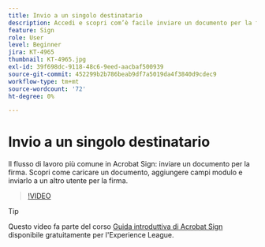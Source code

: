 ```yaml
---
title: Invio a un singolo destinatario
description: Accedi e scopri com’è facile inviare un documento per la firma
feature: Sign
role: User
level: Beginner
jira: KT-4965
thumbnail: KT-4965.jpg
exl-id: 39f698dc-9118-48c6-9eed-aacbaf500939
source-git-commit: 452299b2b786beab9df7a5019da4f3840d9cdec9
workflow-type: tm+mt
source-wordcount: '72'
ht-degree: 0%

---
```


# Invio a un singolo destinatario

Il flusso di lavoro più comune in Acrobat Sign: inviare un documento per la firma. Scopri come caricare un documento, aggiungere campi modulo e inviarlo a un altro utente per la firma.

>[!VIDEO](https://video.tv.adobe.com/v/341295?quality=12&learn=on&hidetitle=true)

>[!TIP]
>
>Questo video fa parte del corso [Guida introduttiva di Acrobat Sign](https://experienceleague.adobe.com/?recommended=Sign-U-1-2020.1) disponibile gratuitamente per l&#39;Experience League.